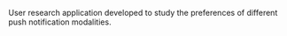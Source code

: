 User research application developed to study the preferences of different push notification modalities.